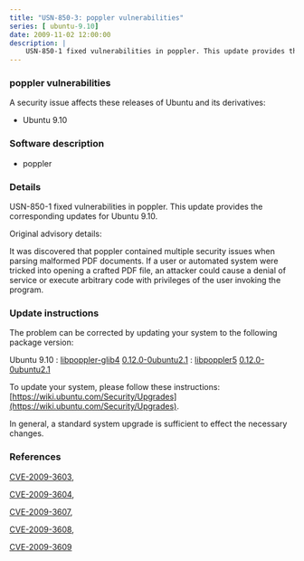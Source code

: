 ```yaml
---
title: "USN-850-3: poppler vulnerabilities"
series: [ ubuntu-9.10]
date: 2009-11-02 12:00:00
description: |
    USN-850-1 fixed vulnerabilities in poppler. This update provides the corresponding updates for Ubuntu 9.10.
--- 
```

 
### poppler vulnerabilities

A security issue affects these releases of Ubuntu and its derivatives:

* Ubuntu 9.10

### Software description

* poppler 

### Details

USN-850-1 fixed vulnerabilities in poppler. This update provides the corresponding updates for Ubuntu 9.10.

Original advisory details:

 It was discovered that poppler contained multiple security issues when parsing malformed PDF documents. If a user or automated system were tricked into opening a crafted PDF file, an attacker could cause a denial of service or execute arbitrary code with privileges of the user invoking the program. 

### Update instructions

The problem can be corrected by updating your system to the following package version:

Ubuntu 9.10
 : [libpoppler-glib4](https://launchpad.net/ubuntu/+source/poppler) <span> [0.12.0-0ubuntu2.1](https://launchpad.net/ubuntu/+source/poppler/0.12.0-0ubuntu2.1) </span> 
 : [libpoppler5](https://launchpad.net/ubuntu/+source/poppler) <span> [0.12.0-0ubuntu2.1](https://launchpad.net/ubuntu/+source/poppler/0.12.0-0ubuntu2.1) </span> 

To update your system, please follow these instructions: [https://wiki.ubuntu.com/Security/Upgrades](https://wiki.ubuntu.com/Security/Upgrades).

In general, a standard system upgrade is sufficient to effect the necessary changes. 

### References

 [CVE-2009-3603](http://people.ubuntu.com/~ubuntu-security/cve/CVE-2009-3603), 

 [CVE-2009-3604](http://people.ubuntu.com/~ubuntu-security/cve/CVE-2009-3604), 

 [CVE-2009-3607](http://people.ubuntu.com/~ubuntu-security/cve/CVE-2009-3607), 

 [CVE-2009-3608](http://people.ubuntu.com/~ubuntu-security/cve/CVE-2009-3608), 

 [CVE-2009-3609](http://people.ubuntu.com/~ubuntu-security/cve/CVE-2009-3609)
 
